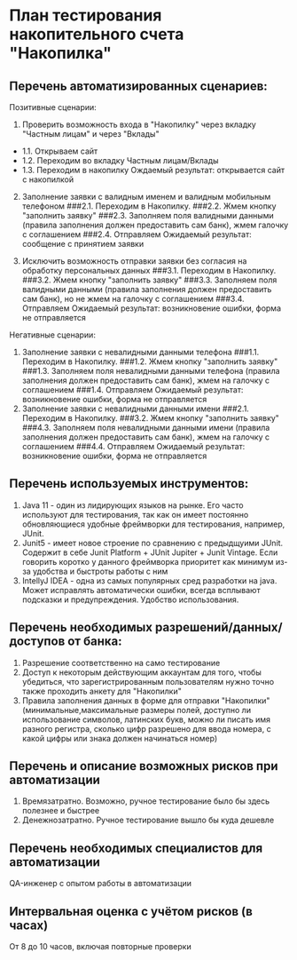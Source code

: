 # План тестирования накопительного счета "Накопилка"
## Перечень автоматизированных сценариев:
Позитивные сценарии:
1. Проверить возможность входа в "Накопилку" через вкладку "Частным лицам" и через "Вклады"
 * 1.1. Открываем сайт 
 * 1.2. Переходим во вкладку Частным лицам/Вклады
 * 1.3. Переходим в накопилку
Ождаемый результат: открывается сайт с накопилкой

2. Заполнение заявки с валидным именем и валидным мобильным телефоном
###2.1. Переходим в Накопилку. 
###2.2. Жмем кнопку "заполнить заявку"
###2.3. Заполняем поля валидными данными (правила заполнения должен предоставить сам банк), жмем галочку с соглашением
###2.4. Отправляем
Ожидаемый результат: сообщение с принятием заявки

3. Исключить возможность отправки заявки без согласия на обработку персональных данных
###3.1. Переходим в Накопилку. 
###3.2. Жмем кнопку "заполнить заявку"
###3.3. Заполняем поля валидными данными (правила заполнения должен предоставить сам банк), но не жмем на галочку с соглашением
###3.4. Отправляем 
Ожидаемый результат: возникновение ошибки, форма не отправляется

Негативные сценарии:

1. Заполнение заявки с невалидными данными телефона
###1.1. Переходим в Накопилку. 
###1.2. Жмем кнопку "заполнить заявку"
###1.3. Заполняем поля невалидными данными телефона (правила заполнения должен предоставить сам банк), жмем на галочку с соглашением
###1.4. Отправляем 
Ожидаемый результат: возникновение ошибки, форма не отправляется
2. Заполнение заявки с невалидными данными имени
###2.1. Переходим в Накопилку. 
###3.2. Жмем кнопку "заполнить заявку"
###4.3. Заполняем поля невалидными данными имени (правила заполнения должен предоставить сам банк), жмем на галочку с соглашением
###4.4. Отправляем 
Ожидаемый результат: возникновение ошибки, форма не отправляется

## Перечень используемых инструментов:
1. Java 11 - один из лидирующих языков на рынке. Его часто используют для тестирования, так как он имеет постоянно обновляющиеся удобные фреймворки для тестирования, например, JUnit. 
2. Junit5 - имеет новое строение по сравнению с предыдщуими JUnit. Содержит в себе Junit Platform + JUnit Jupiter + Junit Vintage. Если говорить коротко у данного фреймворка приоритет как минимум из-за удобства и быстроты работы с ним
3. IntellyJ IDEA - одна из самых популярных сред разработки на java. Может исправлять автоматически ошибки, всегда всплывают подсказки и предупреждения. Удобство использования.

## Перечень необходимых разрешений/данных/доступов от банка:
1. Разрешение соответственно на само тестирование
2. Доступ к некоторым действующим аккаунтам для того, чтобы убедиться, что зарегистрированным пользователям нужно точно также проходить анкету для "Накопилки"
3. Правила заполнения данных в форме для отправки "Накопилки" (минимальные,максимальные размеры полей, доступно ли использование символов, латинских букв, можно ли писать имя разного регистра, сколько цифр разрешено для ввода номера, с какой цифры или знака должен начинаться номер)

## Перечень и описание возможных рисков при автоматизации
1. Времязатратно. Возможно, ручное тестирование было бы здесь полезнее и быстрее
2. Денежнозатратно. Ручное тестирование вышло бы куда дешевле

## Перечень необходимых специалистов для автоматизации
QA-инженер с опытом работы в автоматизации

## Интервальная оценка с учётом рисков (в часах)
От 8 до 10 часов, включая повторные проверки
